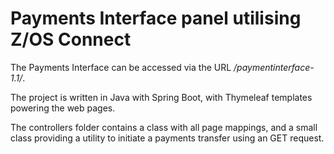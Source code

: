 # Payments Interface panel utilising Z/OS Connect

The Payments Interface can be accessed via the URL */paymentinterface-1.1/*.

The project is written in Java with Spring Boot, with Thymeleaf templates powering the web pages.

The controllers folder contains a class with all page mappings, and a small class providing a utility to initiate a payments transfer using an GET request.
